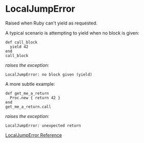 # LocalJumpError

Raised when Ruby can't yield as requested.

A typical scenario is attempting to yield when no block is given:

    def call_block
      yield 42
    end
    call_block

*raises the exception:*

    LocalJumpError: no block given (yield)

A more subtle example:

    def get_me_a_return
      Proc.new { return 42 }
    end
    get_me_a_return.call

*raises the exception:*

    LocalJumpError: unexpected return

[LocalJumpError Reference](https://ruby-doc.org/core-2.7.0/LocalJumpError.html)
